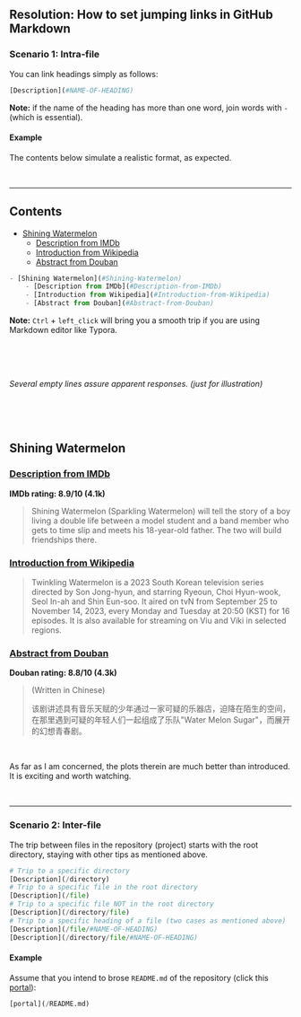 ## Resolution: How to set jumping links in GitHub Markdown

### Scenario 1: Intra-file

You can link headings simply as follows:

```python
[Description](#NAME-OF-HEADING)
```

**Note:** if the name of the heading has more than one word, join words with `-` (which is essential).

#### Example

The contents below simulate a realistic format, as expected.

<br>

---

## Contents

- [Shining Watermelon](#Shining-Watermelon)
  - [Description from IMDb](#Description-from-IMDb)
  - [Introduction from Wikipedia](#Introduction-from-Wikipedia)
  - [Abstract from Douban](#Abstract-from-Douban)

```python
- [Shining Watermelon](#Shining-Watermelon)
    - [Description from IMDb](#Description-from-IMDb)
    - [Introduction from Wikipedia](#Introduction-from-Wikipedia)
    - [Abstract from Douban](#Abstract-from-Douban)
```

**Note:** `Ctrl` + `left_click` will bring you a smooth trip if you are using Markdown editor like Typora.

<br>

<br>

<br>

*Several empty lines assure apparent responses. (just for illustration)*

<br>

<br>

<br>

## Shining Watermelon

### [Description from IMDb](https://www.imdb.com/title/tt27446493/)

**IMDb rating: 8.9/10 (4.1k)**

> Shining Watermelon (Sparkling Watermelon) will tell the story of a boy living a double life between a model student and a band member who gets to time slip and meets his 18-year-old father. The two will build friendships there.

### [Introduction from Wikipedia](https://en.wikipedia.org/wiki/Twinkling_Watermelon)

> Twinkling Watermelon is a 2023 South Korean television series directed by Son Jong-hyun, and starring Ryeoun, Choi Hyun-wook, Seol In-ah and Shin Eun-soo. It aired on tvN from September 25 to November 14, 2023, every Monday and Tuesday at 20:50 (KST) for 16 episodes. It is also available for streaming on Viu and Viki in selected regions.

### [Abstract from Douban](https://movie.douban.com/subject/36117731/)

**Douban rating: 8.8/10 (4.3k)**

>  (Written in Chinese)
>
> 该剧讲述具有音乐天赋的少年通过一家可疑的乐器店，迫降在陌生的空间，在那里遇到可疑的年轻人们一起组成了乐队"Water Melon Sugar"，而展开的幻想青春剧。

<br>

As far as I am concerned, the plots therein are much better than introduced. It is exciting and worth watching.

<br>

---

### Scenario 2: Inter-file

The trip between files in the repository (project) starts with the root directory, staying with other tips as mentioned above.

```python
# Trip to a specific directory
[Description](/directory)
# Trip to a specific file in the root directory
[Description](/file)
# Trip to a specific file NOT in the root directory
[Description](/directory/file)
# Trip to a specific heading of a file (two cases as mentioned above)
[Description](/file/#NAME-OF-HEADING)
[Description](/directory/file/#NAME-OF-HEADING)
```

#### Example

Assume that you intend to brose `README.md` of the repository (click this [portal](/README.md)):

```python
[portal](/README.md)
```

